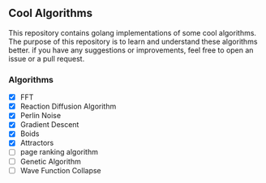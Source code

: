 ## Cool Algorithms

This repository contains golang implementations of some cool algorithms. The purpose of this repository is to learn and understand these algorithms better. if you have any suggestions or improvements, feel free to open an issue or a pull request.

### Algorithms

- [x] FFT
- [x] Reaction Diffusion Algorithm
- [x] Perlin Noise
- [x] Gradient Descent
- [x] Boids
- [x] Attractors
- [ ] page ranking algorithm
- [ ] Genetic Algorithm
- [ ] Wave Function Collapse
